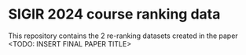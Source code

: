 # SIGIR 2024 course ranking data

This repository contains the 2 re-ranking datasets created in the paper <TODO: INSERT FINAL PAPER TITLE>
